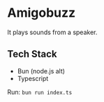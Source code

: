 # Amigobuzz
It plays sounds from a speaker.

## Tech Stack
- Bun (node.js alt)
- Typescript

Run: `bun run index.ts`
